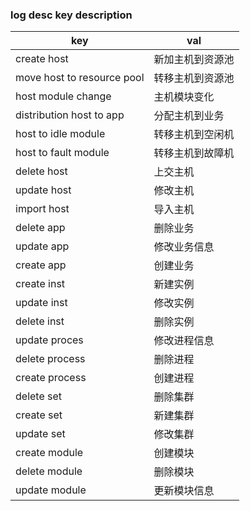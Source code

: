 ### log desc key description

|key|val|
|-|-|
|create host|  新加主机到资源池|
|move host to resource pool| 转移主机到资源池|
|host module change|    主机模块变化|
|distribution host to app | 分配主机到业务|
|host to idle module|  转移主机到空闲机|
|host to fault module|  转移主机到故障机|
|delete host|  上交主机|
|update host| 修改主机|
|import host| 导入主机|
|delete app| 删除业务|
|update app| 修改业务信息|
|create app| 创建业务 |
|create inst| 新建实例|
|update inst|  修改实例|
|delete inst| 删除实例|
|update proces| 修改进程信息|
|delete process|  删除进程|
|create process|  创建进程|
|delete set| 删除集群|
|create set|  新建集群|
|update set|  修改集群|
|create module| 创建模块|
|delete module| 删除模块|
|update module|  更新模块信息|

